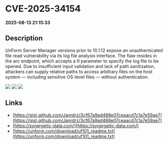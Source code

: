 # CVE-2025-34154

**2025-08-13 21:15:33**

## Description
UnForm Server Manager versions prior to 10.1.12 expose an unauthenticated file read vulnerability via its log file analysis interface. The flaw resides in the arc endpoint, which accepts a fl parameter to specify the log file to be opened. Due to insufficient input validation and lack of path sanitization, attackers can supply relative paths to access arbitrary files on the host system — including sensitive OS-level files — without authentication.

![](https://img.shields.io/static/v1?label=Score&message=9.2&color=red)
![](https://img.shields.io/static/v1?label=Severity&message=CRITICAL&color=red)
![](https://img.shields.io/static/v1?label=CWE&message=Traversal&color=green)

## Links
- [https://gist.github.com/Janrdrz/3cf67a9ad488e07ceaacd7c1a7e59ae7](https://gist.github.com/Janrdrz/3cf67a9ad488e07ceaacd7c1a7e59ae7)
- [https://synergetic-data.com/](https://synergetic-data.com/)
- [https://unform.com/download/uf101_readme.txt](https://unform.com/download/uf101_readme.txt)
